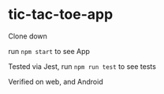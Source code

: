 # tic-tac-toe-app
Clone down 

run `npm start` to see App

Tested via Jest, run `npm run test` to see tests

Verified on web, and Android
